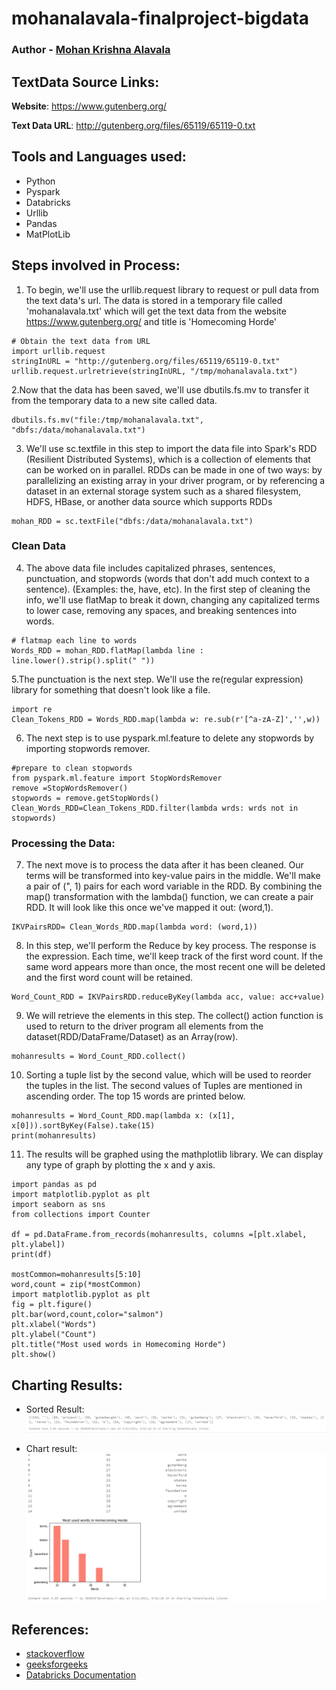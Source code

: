 # mohanalavala-finalproject-bigdata
###  **Author - [Mohan Krishna Alavala](https://github.com/Mohanalavala)**
## TextData Source Links: 
**Website**: https://www.gutenberg.org/

**Text Data URL**: http://gutenberg.org/files/65119/65119-0.txt 
## Tools and Languages used:
- Python
- Pyspark
- Databricks 
- Urllib
- Pandas 
- MatPlotLib

## Steps involved in Process:
1. To begin, we'll use the urllib.request library to request or pull data from the text data's url. The data is stored in a temporary file called 'mohanalavala.txt' which will get the text data from the website https://www.gutenberg.org/ and title is 'Homecoming Horde'
```
# Obtain the text data from URL
import urllib.request
stringInURL = "http://gutenberg.org/files/65119/65119-0.txt"
urllib.request.urlretrieve(stringInURL, "/tmp/mohanalavala.txt")
```
2.Now that the data has been saved, we'll use dbutils.fs.mv to transfer it from the temporary data to a new site called data.
```
dbutils.fs.mv("file:/tmp/mohanalavala.txt", "dbfs:/data/mohanalavala.txt")
```
3. We'll use sc.textfile in this step to import the data file into Spark's RDD (Resilient Distributed Systems), which is a collection of elements that can be worked on in parallel. RDDs can be made in one of two ways: by parallelizing an existing array in your driver program, or by referencing a dataset in an external storage system such as a shared filesystem, HDFS, HBase, or another data source which supports RDDs
```
mohan_RDD = sc.textFile("dbfs:/data/mohanalavala.txt")
```
### Clean Data
4. The above data file includes capitalized phrases, sentences, punctuation, and stopwords (words that don't add much context to a sentence). (Examples: the, have, etc). In the first step of cleaning the info, we'll use flatMap to break it down, changing any capitalized terms to lower case, removing any spaces, and breaking sentences into words.
```
# flatmap each line to words
Words_RDD = mohan_RDD.flatMap(lambda line : line.lower().strip().split(" "))
```
5.The punctuation is the next step. We'll use the re(regular expression) library for something that doesn't look like a file.
```
import re
Clean_Tokens_RDD = Words_RDD.map(lambda w: re.sub(r'[^a-zA-Z]','',w))
```
6. The next step is to use pyspark.ml.feature to delete any stopwords by importing stopwords remover.
```
#prepare to clean stopwords
from pyspark.ml.feature import StopWordsRemover
remove =StopWordsRemover()
stopwords = remove.getStopWords()
Clean_Words_RDD=Clean_Tokens_RDD.filter(lambda wrds: wrds not in stopwords)
```
### Processing the Data:
7. The next move is to process the data after it has been cleaned. Our terms will be transformed into key-value pairs in the middle. We'll make a pair of (", 1) pairs for each word variable in the RDD. By combining the map() transformation with the lambda() function, we can create a pair RDD. It will look like this once we've mapped it out: (word,1).
```
IKVPairsRDD= Clean_Words_RDD.map(lambda word: (word,1))
```
8. In this step, we'll perform the Reduce by key process. The response is the expression. Each time, we'll keep track of the first word count. If the same word appears more than once, the most recent one will be deleted and the first word count will be retained.
```
Word_Count_RDD = IKVPairsRDD.reduceByKey(lambda acc, value: acc+value)
```
9. We will retrieve the elements in this step. The collect() action function is used to return to the driver program all elements from the dataset(RDD/DataFrame/Dataset) as an Array(row).
 ``` 
mohanresults = Word_Count_RDD.collect()
 ```
10. Sorting a tuple list by the second value, which will be used to reorder the tuples in the list. The second values of Tuples are mentioned in ascending order. The top 15 words are printed below.
 ```
mohanresults = Word_Count_RDD.map(lambda x: (x[1], x[0])).sortByKey(False).take(15)
print(mohanresults)
```
11. The results will be graphed using the mathplotlib library. We can display any type of graph by plotting the x and y axis.
```
import pandas as pd
import matplotlib.pyplot as plt
import seaborn as sns
from collections import Counter

df = pd.DataFrame.from_records(mohanresults, columns =[plt.xlabel, plt.ylabel]) 
print(df)

mostCommon=mohanresults[5:10]
word,count = zip(*mostCommon)
import matplotlib.pyplot as plt
fig = plt.figure()
plt.bar(word,count,color="salmon")
plt.xlabel("Words")
plt.ylabel("Count")
plt.title("Most used words in Homecoming Horde")
plt.show()
```
## Charting Results:
- Sorted Result:
 ![tuplelist](https://github.com/Mohanalavala/mohanalavala-finalproject-bigdata/blob/main/sort1.PNG)

- Chart result:
  ![chart](https://github.com/Mohanalavala/mohanalavala-finalproject-bigdata/blob/main/mohanresults.PNG)
## References:
- [stackoverflow](https://ahmedrebai.medium.com/what-we-can-do-with-apache-spark-and-stack-overflow-data-8335fa781bb5)
- [geeksforgeeks](https://www.geeksforgeeks.org/python-lambda/)
- [Databricks Documentation](https://docs.databricks.com/)


